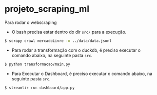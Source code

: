 # projeto_scraping_ml

Para rodar o webscraping

- O bash precisa estar dentro do dir `src/` para a execução.
 
```bash
$ scrapy crawl mercadoLivre -o ../data/data.jsonl
```


- Para rodar a transformação com o duckdb, é preciso executar o comando abaixo, na seguinte pasta `src`.
```bash
$ python transformacao/main.py
```


- Para Executar o Dashboard, é preciso executar o comando abaixo, na seguinte pasta `src`.
```bash
$ streamlir run dashboard/app.py
```
